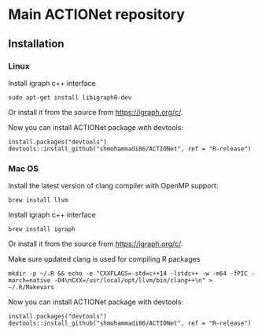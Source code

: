 # Main ACTIONet repository



## Installation

### Linux

Install igraph c++ interface

```{bash}
sudo apt-get install libigraph0-dev
```

Or install it from the source from https://igraph.org/c/.

Now you can install ACTIONet package with devtools:

```{r}
install.packages("devtools")
devtools::install_github("shmohammadi86/ACTIONet", ref = "R-release")
```



### Mac OS

Install the latest version of clang compiler with OpenMP support:

```{bash}
brew install llvm
```

Install igraph c++ interface

```{bash}
brew install igraph
```

Or install it from the source from https://igraph.org/c/.

Make sure updated clang is used for compiling R packages

```{bash}
mkdir -p ~/.R && echo -e "CXXFLAGS=-std=c++14 -lstdc++ -w -m64 -fPIC -march=native -O4\nCXX=/usr/local/opt/llvm/bin/clang++\n" > ~/.R/Makevars

```

Now you can install ACTIONet package with devtools:

```{r}
install.packages("devtools")
devtools::install_github("shmohammadi86/ACTIONet", ref = "R-release")
```

